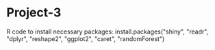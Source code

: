 # Project-3
R code to install necessary packages: 
install.packages("shiny", "readr", "dplyr", "reshape2", "ggplot2", "caret", "randomForest")
